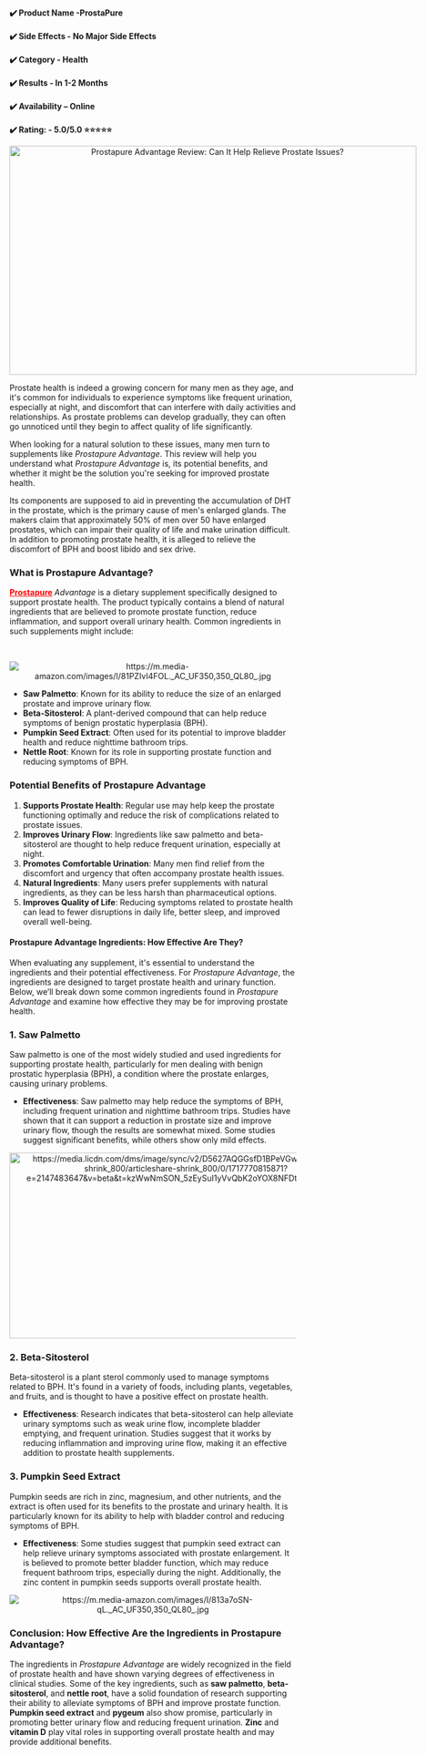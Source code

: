 <p><strong>✔️ Product Name -ProstaPure</strong><br /><br /><strong>✔️ Side Effects - No Major Side Effects</strong><br /><br /><strong>✔️ Category - Health</strong><br /><br /><strong>✔️ Results - In 1-2 Months</strong><br /><br /><strong>✔️ Availability &ndash; Online</strong><br /><br /><strong>✔️ Rating: - 5.0/5.0 ⭐⭐⭐⭐⭐</strong></p>
<p style="text-align: center;"><img class="sFlh5c FyHeAf iPVvYb" style="height: 402px; margin: 0px; max-width: 1280px; width: 715px;" src="https://media.licdn.com/dms/image/v2/D4D12AQFVWsQ57jHCYg/article-cover_image-shrink_720_1280/article-cover_image-shrink_720_1280/0/1730724442942?e=2147483647&amp;v=beta&amp;t=2xCLwcSeKA66yRXPsSoV_008T9LuHTDUXwEEq7L6_Js" alt="Prostapure Advantage Review: Can It Help Relieve Prostate Issues?" width="667" height="375" /></p>
<p>Prostate health is indeed a growing concern for many men as they age, and it's common for individuals to experience symptoms like frequent urination, especially at night, and discomfort that can interfere with daily activities and relationships. As prostate problems can develop gradually, they can often go unnoticed until they begin to affect quality of life significantly.</p>
<p>When looking for a natural solution to these issues, many men turn to supplements like <em>Prostapure Advantage</em>. This review will help you understand what <em>Prostapure Advantage</em> is, its potential benefits, and whether it might be the solution you're seeking for improved prostate health.</p>
<div class="ins-tile__description ins-tile__format">Its components are supposed to aid in preventing the accumulation of DHT in the prostate, which is the primary cause of men's enlarged glands. The makers claim that approximately 50% of men over 50 have enlarged prostates, which can impair their quality of life and make urination difficult. In addition to promoting prostate health, it is alleged to relieve the discomfort of BPH and boost libido and sex drive.</div>
<h3>What is Prostapure Advantage?</h3>
<p><strong><span style="color: #ff0000;"><a style="color: #ff0000;" href="https://prostapure-24.com/">Prostapure</a></span></strong><em><strong><span style="color: #ff0000;">&nbsp;</span></strong>Advantage</em> is a dietary supplement specifically designed to support prostate health. The product typically contains a blend of natural ingredients that are believed to promote prostate function, reduce inflammation, and support overall urinary health. Common ingredients in such supplements might include:</p>
<p>&nbsp;</p>
<p style="text-align: center;"><img src="https://m.media-amazon.com/images/I/81PZIvI4FOL._AC_UF350,350_QL80_.jpg" alt="https://m.media-amazon.com/images/I/81PZIvI4FOL._AC_UF350,350_QL80_.jpg" /> </p>
<ul>
<li><strong>Saw Palmetto</strong>: Known for its ability to reduce the size of an enlarged prostate and improve urinary flow.</li>
<li><strong>Beta-Sitosterol</strong>: A plant-derived compound that can help reduce symptoms of benign prostatic hyperplasia (BPH).</li>
<li><strong>Pumpkin Seed Extract</strong>: Often used for its potential to improve bladder health and reduce nighttime bathroom trips.</li>
<li><strong>Nettle Root</strong>: Known for its role in supporting prostate function and reducing symptoms of BPH.</li>
</ul>
<h3>Potential Benefits of Prostapure Advantage</h3>
<ol>
<li><strong>Supports Prostate Health</strong>: Regular use may help keep the prostate functioning optimally and reduce the risk of complications related to prostate issues.</li>
<li><strong>Improves Urinary Flow</strong>: Ingredients like saw palmetto and beta-sitosterol are thought to help reduce frequent urination, especially at night.</li>
<li><strong>Promotes Comfortable Urination</strong>: Many men find relief from the discomfort and urgency that often accompany prostate health issues.</li>
<li><strong>Natural Ingredients</strong>: Many users prefer supplements with natural ingredients, as they can be less harsh than pharmaceutical options.</li>
<li><strong>Improves Quality of Life</strong>: Reducing symptoms related to prostate health can lead to fewer disruptions in daily life, better sleep, and improved overall well-being.</li>
</ol>
<h4>Prostapure Advantage Ingredients: How Effective Are They?</h4>
<p>When evaluating any supplement, it's essential to understand the ingredients and their potential effectiveness. For <em>Prostapure Advantage</em>, the ingredients are designed to target prostate health and urinary function. Below, we&rsquo;ll break down some common ingredients found in <em>Prostapure Advantage</em> and examine how effective they may be for improving prostate health.</p>
<h3>1. <strong>Saw Palmetto</strong></h3>
<p>Saw palmetto is one of the most widely studied and used ingredients for supporting prostate health, particularly for men dealing with benign prostatic hyperplasia (BPH), a condition where the prostate enlarges, causing urinary problems.</p>
<ul>
<li><strong>Effectiveness</strong>: Saw palmetto may help reduce the symptoms of BPH, including frequent urination and nighttime bathroom trips. Studies have shown that it can support a reduction in prostate size and improve urinary flow, though the results are somewhat mixed. Some studies suggest significant benefits, while others show only mild effects.</li>
</ul>
<p style="text-align: center;"><img src="https://media.licdn.com/dms/image/sync/v2/D5627AQGGsfD1BPeVGw/articleshare-shrink_800/articleshare-shrink_800/0/1717770815871?e=2147483647&amp;v=beta&amp;t=kzWwNmSON_5zEySuI1yVvQbK2oYOX8NFDt5sKC7NWaQ" alt="https://media.licdn.com/dms/image/sync/v2/D5627AQGGsfD1BPeVGw/articleshare-shrink_800/articleshare-shrink_800/0/1717770815871?e=2147483647&amp;v=beta&amp;t=kzWwNmSON_5zEySuI1yVvQbK2oYOX8NFDt5sKC7NWaQ" width="620" height="326" /> </p>
<h3>2. <strong>Beta-Sitosterol</strong></h3>
<p>Beta-sitosterol is a plant sterol commonly used to manage symptoms related to BPH. It's found in a variety of foods, including plants, vegetables, and fruits, and is thought to have a positive effect on prostate health.</p>
<ul>
<li><strong>Effectiveness</strong>: Research indicates that beta-sitosterol can help alleviate urinary symptoms such as weak urine flow, incomplete bladder emptying, and frequent urination. Studies suggest that it works by reducing inflammation and improving urine flow, making it an effective addition to prostate health supplements.</li>
</ul>
<h3>3. <strong>Pumpkin Seed Extract</strong></h3>
<p>Pumpkin seeds are rich in zinc, magnesium, and other nutrients, and the extract is often used for its benefits to the prostate and urinary health. It is particularly known for its ability to help with bladder control and reducing symptoms of BPH.</p>
<ul>
<li><strong>Effectiveness</strong>: Some studies suggest that pumpkin seed extract can help relieve urinary symptoms associated with prostate enlargement. It is believed to promote better bladder function, which may reduce frequent bathroom trips, especially during the night. Additionally, the zinc content in pumpkin seeds supports overall prostate health.</li>
</ul>
<p style="text-align: center;"><img src="https://m.media-amazon.com/images/I/813a7oSN-qL._AC_UF350,350_QL80_.jpg" alt="https://m.media-amazon.com/images/I/813a7oSN-qL._AC_UF350,350_QL80_.jpg" /> </p>
<h3>Conclusion: How Effective Are the Ingredients in Prostapure Advantage?</h3>
<p>The ingredients in <em>Prostapure Advantage</em> are widely recognized in the field of prostate health and have shown varying degrees of effectiveness in clinical studies. Some of the key ingredients, such as <strong>saw palmetto</strong>, <strong>beta-sitosterol</strong>, and <strong>nettle root</strong>, have a solid foundation of research supporting their ability to alleviate symptoms of BPH and improve prostate function. <strong>Pumpkin seed extract</strong> and <strong>pygeum</strong> also show promise, particularly in promoting better urinary flow and reducing frequent urination. <strong>Zinc</strong> and <strong>vitamin D</strong> play vital roles in supporting overall prostate health and may provide additional benefits.</p>
